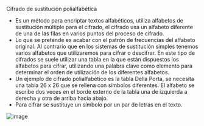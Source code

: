 Cifrado de sustitución polialfabética
- Es un método para encriptar textos alfabéticos, utiliza alfabetos de sustitución múltiple para el cifrado, el cifrado usa un alfabeto diferente de una de las filas en varios puntos del proceso de cifrado.
- Lo que se pretende es acabar con el patrón de frecuencias del alfabeto original. Al contrario que en los sistemas de sustitución simples tenemos varios alfabetos que utilizaremos para cifrar o descifrar. En este tipo de cifrados se suele utilizar una tabla en la que están dispuestos los alfabetos para cifrar, utilizando una palabra clave como elemento para determinar el orden de utilización de los diferentes alfabetos.
- Un ejemplo de cifrado polialfabético es la tabla Della Porta, se necesita una tabla 26 x 26 que se rellena con símbolos diferentes. El alfabeto se escribe dos veces en el borde externo de la tabla una de izquierda a derecha y otra de arriba hacia abajo.
- Para cifrar se sustituye un símbolo por un par de letras en el texto.


![image](https://user-images.githubusercontent.com/115450529/197998864-809de1b1-6e55-489d-a878-9c1098831c74.png)

